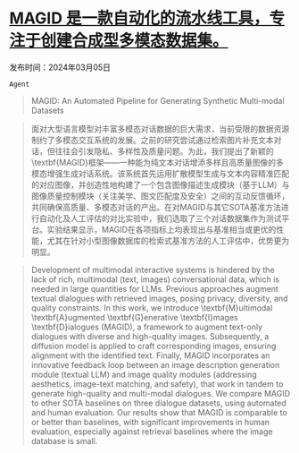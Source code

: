 # [MAGID 是一款自动化的流水线工具，专注于创建合成型多模态数据集。](https://arxiv.org/abs/2403.03194)

发布时间：2024年03月05日

`Agent`

> MAGID: An Automated Pipeline for Generating Synthetic Multi-modal Datasets

> 面对大型语言模型对丰富多模态对话数据的巨大需求，当前受限的数据资源制约了多模态交互系统的发展。之前的研究尝试通过检索图片补充文本对话，但往往会引发隐私、多样性及质量问题。为此，我们提出了新颖的\textbf{MAGID}框架——一种能为纯文本对话增添多样且高质量图像的多模态增强生成对话系统。该系统首先运用扩散模型生成与文本内容精准匹配的对应图像，并创造性地构建了一个包含图像描述生成模块（基于LLM）与图像质量控制模块（关注美学、图文匹配度及安全）之间的互动反馈循环，共同确保高质量、多模态对话的产出。在对MAGID与其它SOTA基准方法进行自动化及人工评估的对比实验中，我们选取了三个对话数据集作为测试平台。实验结果显示，MAGID在各项指标上均表现出与基准相当或更优的性能，尤其在针对小型图像数据库的检索式基准方法的人工评估中，优势更为明显。

> Development of multimodal interactive systems is hindered by the lack of rich, multimodal (text, images) conversational data, which is needed in large quantities for LLMs. Previous approaches augment textual dialogues with retrieved images, posing privacy, diversity, and quality constraints. In this work, we introduce \textbf{M}ultimodal \textbf{A}ugmented \textbf{G}enerative \textbf{I}mages \textbf{D}ialogues (MAGID), a framework to augment text-only dialogues with diverse and high-quality images. Subsequently, a diffusion model is applied to craft corresponding images, ensuring alignment with the identified text. Finally, MAGID incorporates an innovative feedback loop between an image description generation module (textual LLM) and image quality modules (addressing aesthetics, image-text matching, and safety), that work in tandem to generate high-quality and multi-modal dialogues. We compare MAGID to other SOTA baselines on three dialogue datasets, using automated and human evaluation. Our results show that MAGID is comparable to or better than baselines, with significant improvements in human evaluation, especially against retrieval baselines where the image database is small.